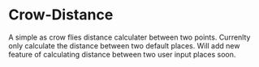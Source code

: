 Crow-Distance
=============

A simple as crow flies distance calculater between two points. Currenlty only calculate the distance between two default places.
Will add new feature of calculating distance between two user input places soon.

